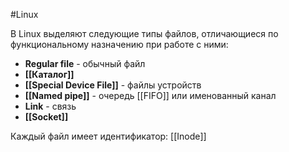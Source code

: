 #Linux 

В Linux выделяют следующие типы файлов, отличающиеся по функциональному назначению при работе с ними:
- **Regular file** - обычный файл
- **[[Каталог]]**
- **[[Special Device File]]** - файлы устройств
- **[[Named pipe]]** - очередь [[FIFO]] или именованный канал
- **Link** - связь
- **[[Socket]]**

Каждый файл имеет идентификатор: [[Inode]] 
